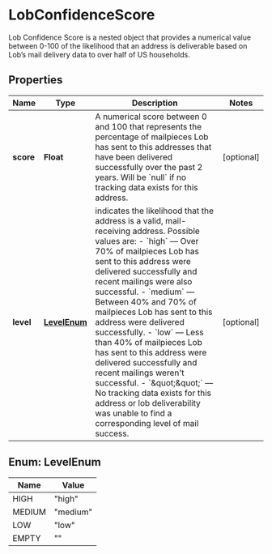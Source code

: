 

# LobConfidenceScore

Lob Confidence Score is a nested object that provides a numerical value between 0-100 of the likelihood that an address is deliverable based on Lob’s mail delivery data to over half of US households.

## Properties

Name | Type | Description | Notes
------------ | ------------- | ------------- | -------------
**score** | **Float** | A numerical score between 0 and 100 that represents the percentage of mailpieces Lob has sent to this addresses that have been delivered successfully over the past 2 years. Will be &#x60;null&#x60; if no tracking data exists for this address.  |  [optional]
**level** | [**LevelEnum**](#LevelEnum) | indicates the likelihood that the address is a valid, mail-receiving address. Possible values are:   - &#x60;high&#x60; — Over 70% of mailpieces Lob has sent to this address were delivered successfully and recent mailings were also successful.   - &#x60;medium&#x60; — Between 40% and 70% of mailpieces Lob has sent to this address were delivered successfully.   - &#x60;low&#x60; — Less than 40% of mailpieces Lob has sent to this address were delivered successfully and recent mailings weren&#39;t successful.   - &#x60;\&quot;\&quot;&#x60; — No tracking data exists for this address or lob deliverability was unable to find a corresponding level of mail success.  |  [optional]



## Enum: LevelEnum

Name | Value
---- | -----
HIGH | &quot;high&quot;
MEDIUM | &quot;medium&quot;
LOW | &quot;low&quot;
EMPTY | &quot;&quot;



